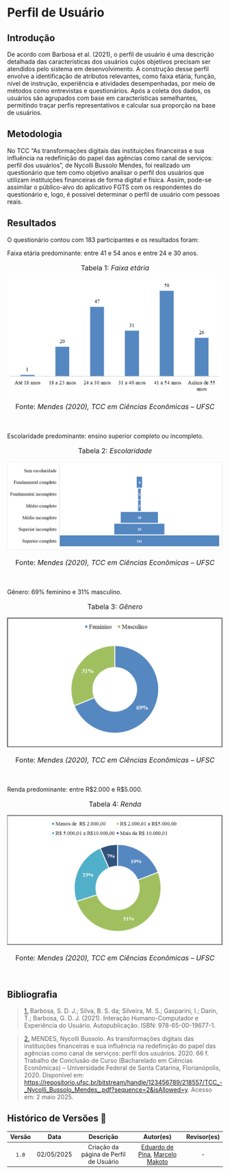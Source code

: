 # Perfil de Usuário

## Introdução 

De acordo com Barbosa et al. (2021), o perfil de usuário é uma descrição detalhada das características dos usuários cujos objetivos precisam ser atendidos pelo sistema em desenvolvimento. A construção desse perfil envolve a identificação de atributos relevantes, como faixa etária, função, nível de instrução, experiência e atividades desempenhadas, por meio de métodos como entrevistas e questionários. Após a coleta dos dados, os usuários são agrupados com base em características semelhantes, permitindo traçar perfis representativos e calcular sua proporção na base de usuários. 

## Metodologia 

No TCC “As transformações digitais das instituições financeiras e sua influência na redefinição do papel das agências como canal de serviços: perfil dos usuários”, de Nycolli Bussolo Mendes, foi realizado um questionário que tem como objetivo analisar o perfil dos usuários que utilizam instituições financeiras de forma digital e física. Assim, pode-se assimilar o público-alvo do aplicativo FGTS com os respondentes do questionário e, logo, é possível determinar o perfil de usuário com pessoas reais. 

## Resultados 

O questionário contou com 183 participantes e os resultados foram: 

Faixa etária predominante: entre 41 e 54 anos e entre 24 e 30 anos. 
<br>
<p style="text-align: center; font-size: 16px;">Tabela 1: <i>Faixa etária</i></p>

![Faixa etária](../assets/perfil-de-usuario/faixa-etaria.png)
<br>
<p style="text-align: center; font-size: 16px;">Fonte: <i>Mendes (2020), TCC em Ciências Econômicas – UFSC</i></p>
<br>
<br>
Escolaridade predominante: ensino superior completo ou incompleto. 
<br>
<p style="text-align: center; font-size: 16px;">Tabela 2: <i>Escolaridade</i></p>

![Escolaridade](../assets/perfil-de-usuario/escolaridade.png)
<br>
<p style="text-align: center; font-size: 16px;">Fonte: <i>Mendes (2020), TCC em Ciências Econômicas – UFSC</i></p>
<br>
<br>
Gênero: 69% feminino e 31% masculino. 
<br>
<p style="text-align: center; font-size: 16px;">Tabela 3: <i>Gênero</i></p>

![Gênero](../assets/perfil-de-usuario/genero.png)
<br>
<p style="text-align: center; font-size: 16px;">Fonte: <i>Mendes (2020), TCC em Ciências Econômicas – UFSC</i></p>
<br>
<br>
Renda predominante: entre R$2.000 e R$5.000.
<br>
<p style="text-align: center; font-size: 16px;">Tabela 4: <i>Renda</i></p>

![Renda](../assets/perfil-de-usuario/renda.png)
<br>
<p style="text-align: center; font-size: 16px;">Fonte: <i>Mendes (2020), TCC em Ciências Econômicas – UFSC</i></p>
<br>

## Bibliografia

> <a id="PERFIL1" href="#PERFIL1">1.</a> Barbosa, S. D. J.; Silva, B. S. da; Silveira, M. S.; Gasparini, I.; Darin, T.; Barbosa, G. D. J. (2021). Interação Humano-Computador e Experiência do Usuário. Autopublicação. ISBN: 978-65-00-19677-1.

> <a id="PERFIL2" href="#PERFIL2">2.</a> MENDES, Nycolli Bussolo. As transformações digitais das instituições financeiras e sua influência na redefinição do papel das agências como canal de serviços: perfil dos usuários. 2020. 66 f. Trabalho de Conclusão de Curso (Bacharelado em Ciências Econômicas) – Universidade Federal de Santa Catarina, Florianópolis, 2020. Disponível em: https://repositorio.ufsc.br/bitstream/handle/123456789/218557/TCC_-_Nycolli_Bussolo_Mendes_.pdf?sequence=2&isAllowed=y. Acesso em: 2 maio 2025.

## Histórico de Versões 📅

| Versão | Data | Descrição | Autor(es) | Revisor(es) |
| :-: | :-: | :-: | :-: | :-: |
| `1.0` | 02/05/2025 | Criação da página de Perfil de Usuário | [Eduardo de Pina](https://github.com/eduardodpms), [Marcelo Makoto](https://github.com/MM4k) | - |
